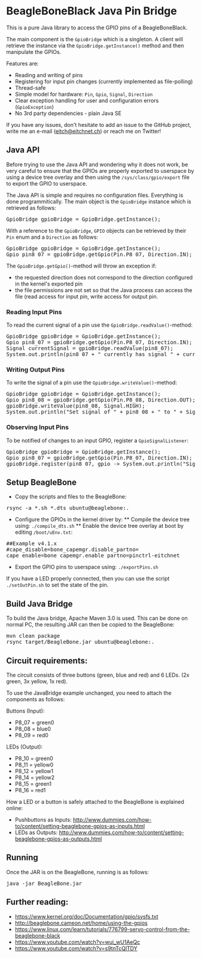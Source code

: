 # BeagleBoneBlack Java Pin Bridge
This is a pure Java library to access the GPIO pins of a BeagleBoneBlack.

The main component is the `GpioBridge` which is a singleton. A client will retrieve the instance via the `GpioBridge.getInstance()` method and then manipulate the GPIOs.

Features are:
* Reading and writing of pins
* Registering for input pin changes (currently implemented as file-polling)
* Thread-safe
* Simple model for hardware: `Pin`, `Gpio`, `Signal`, `Direction`
* Clear exception handling for user and configuration errors (`GpioException`)
* No 3rd party dependencies - plain Java SE

If you have any issues, don't hesitate to add an issue to the GitHub project, write me an e-mail (eitch@eitchnet.ch) or reach me on Twitter!

## Java API
Before trying to use the Java API and wondering why it does not work, be very careful to ensure that the GPIOs are properly exported to userspace by using a device tree overlay and then using the `/sys/class/gpio/export` file to export the GPIO to userspace.

The Java API is simple and requires no configuration files. Everything is done programmitically. The main object is the `GpioBridge` instance which is retrieved as follows:
<pre>
GpioBridge gpioBridge = GpioBridge.getInstance();
</pre>

With a reference to the `GpioBridge`, `GPIO` objects can be retrieved by their `Pin` enum and a `Direction` as follows:
<pre>
GpioBridge gpioBridge = GpioBridge.getInstance();
Gpio pin8_07 = gpioBridge.getGpio(Pin.P8_07, Direction.IN);
</pre>

The `GpioBridge.getGpio()`-method will throw an exception if:
* the requested direction does not correspond to the direction configured in the kernel's exported pin
* the file permissions are not set so that the Java process can access the file (read access for input pin, write access for output pin.

### Reading Input Pins
To read the current signal of a pin use the `GpioBridge.readValue()`-method:
<pre>
GpioBridge gpioBridge = GpioBridge.getInstance();
Gpio pin8_07 = gpioBridge.getGpio(Pin.P8_07, Direction.IN);
Signal currentSignal = gpioBridge.readValue(pin8_07);
System.out.println(pin8_07 + " currently has signal " + currentSignal);
</pre>

### Writing Output Pins
To write the signal of a pin use the `GpioBridge.writeValue()`-method:
<pre>
GpioBridge gpioBridge = GpioBridge.getInstance();
Gpio pin8_08 = gpioBridge.getGpio(Pin.P8_08, Direction.OUT);
gpioBridge.writeValue(pin8_08, Signal.HIGH);
System.out.println("Set signal of " + pin8_08 + " to " + Signal.HIGH);
</pre>

### Observing Input Pins
To be notified of changes to an input GPIO, register a `GpioSignalListener`:
<pre>
GpioBridge gpioBridge = GpioBridge.getInstance();
Gpio pin8_07 = gpioBridge.getGpio(Pin.P8_07, Direction.IN);
gpioBridge.register(pin8_07, gpio -> System.out.println("Signal of "+pin8_07 + " has changed to " + gpio.getSignal()));
</pre>


## Setup BeagleBone
* Copy the scripts and files to the BeagleBone:
<pre>
rsync -a *.sh *.dts ubuntu@beaglebone:.
</pre>
* Configure the GPIOs in the kernel driver by:
** Compile the device tree using: `./compile_dts.sh`
** Enable the device tree overlay at boot by editing `/boot/uEnv.txt`:
<pre>
##Example v4.1.x
#cape_disable=bone_capemgr.disable_partno=
cape_enable=bone_capemgr.enable_partno=pinctrl-eitchnet
</pre>
* Export the GPIO pins to userspace using: `./exportPins.sh`

If you have a LED properly connected, then you can use the script `./setOutPin.sh` to set the state of the pin.

## Build Java Bridge
To build the Java bridge, Apache Maven 3.0 is used. This can be done on normal PC, the resulting JAR can then be copied to the BeagleBone:
<pre>
mvn clean package
rsync target/BeagleBone.jar ubuntu@beaglebone:.
</pre>

## Circuit requirements:
The circuit consists of three buttons (green, blue and red) and 6 LEDs. (2x green, 3x yellow, 1x red).

To use the JavaBridge example unchanged, you need to attach the components as follows:

Buttons (Input):
* P8_07 = green0
* P8_08 = blue0
* P8_09 = red0

LEDs (Output):
* P8_10 = green0
* P8_11 = yellow0
* P8_12 = yellow1
* P8_14 = yellow2
* P8_15 = green1
* P8_16 = red1

How a LED or a button is safely attached to the BeagleBone is explained online:
* Pushbuttons as Inputs: http://www.dummies.com/how-to/content/setting-beaglebone-gpios-as-inputs.html
* LEDs as Outputs: http://www.dummies.com/how-to/content/setting-beaglebone-gpios-as-outputs.html

## Running
Once the JAR is on the BeagleBone, running is as follows:
<pre>
java -jar BeagleBone.jar
</pre>

## Further reading:
* https://www.kernel.org/doc/Documentation/gpio/sysfs.txt
* http://beaglebone.cameon.net/home/using-the-gpios
* https://www.linux.com/learn/tutorials/776799-servo-control-from-the-beaglebone-black
* https://www.youtube.com/watch?v=wui_wU1AeQc
* https://www.youtube.com/watch?v=s9tnTcQlTDY
